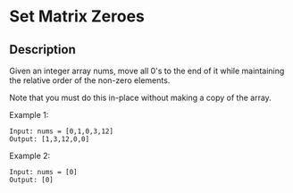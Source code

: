 # Set Matrix Zeroes

## Description

Given an integer array nums, move all 0's to the end of it while maintaining the relative order of the non-zero elements.

Note that you must do this in-place without making a copy of the array.
 
Example 1:


```
Input: nums = [0,1,0,3,12]
Output: [1,3,12,0,0]
```

Example 2:

```
Input: nums = [0]
Output: [0]
```

